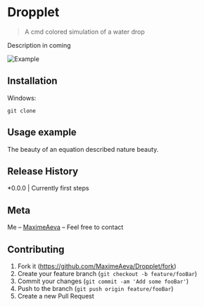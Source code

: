 # Dropplet
> A cmd colored simulation of a water drop

Description in coming

![Example](https://github.com/MaximeAeva/Dropplet/tree/master/res/hello.png)

## Installation
Windows:

```console
git clone
```

## Usage example

The beauty of an equation described nature beauty.

## Release History

*0.0.0
|   Currently first steps

## Meta

Me – [MaximeAeva](https://github.com/MaximeAeva) – Feel free to contact

## Contributing

1. Fork it (<https://github.com/MaximeAeva/Dropplet/fork>)
2. Create your feature branch (`git checkout -b feature/fooBar`)
3. Commit your changes (`git commit -am 'Add some fooBar'`)
4. Push to the branch (`git push origin feature/fooBar`)
5. Create a new Pull Request

